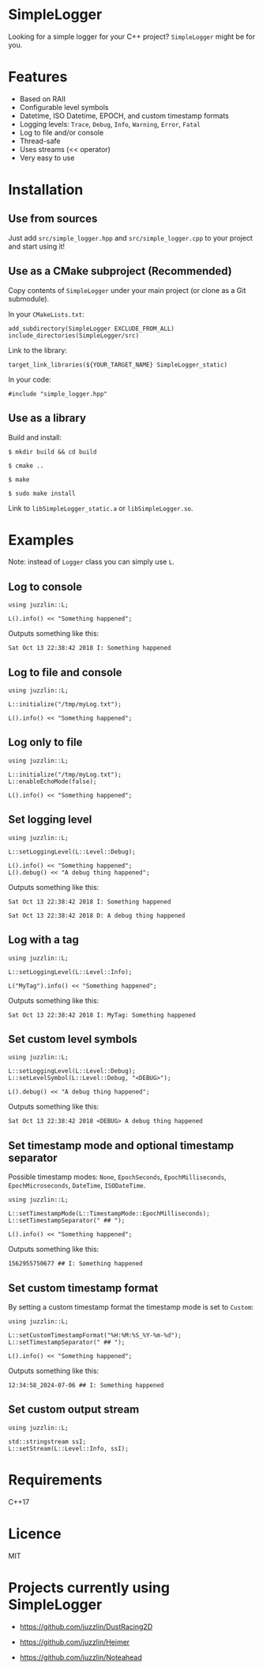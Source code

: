 SimpleLogger
============

Looking for a simple logger for your C++ project? `SimpleLogger` might be for you.

# Features

* Based on RAII
* Configurable level symbols
* Datetime, ISO Datetime, EPOCH, and custom timestamp formats
* Logging levels: `Trace`, `Debug`, `Info`, `Warning`, `Error`, `Fatal`
* Log to file and/or console
* Thread-safe
* Uses streams (<< operator)
* Very easy to use

# Installation

## Use from sources

Just add `src/simple_logger.hpp` and `src/simple_logger.cpp` to your project and start using it!

## Use as a CMake subproject (Recommended)

Copy contents of `SimpleLogger` under your main project (or clone as a Git submodule).

In your `CMakeLists.txt`:

```
add_subdirectory(SimpleLogger EXCLUDE_FROM_ALL)
include_directories(SimpleLogger/src)
```

Link to the library:

```
target_link_libraries(${YOUR_TARGET_NAME} SimpleLogger_static)
```

In your code:

```
#include "simple_logger.hpp"
```

## Use as a library

Build and install:

`$ mkdir build && cd build`

`$ cmake ..`

`$ make`

`$ sudo make install`

Link to `libSimpleLogger_static.a` or `libSimpleLogger.so`.

# Examples

Note: instead of `Logger` class you can simply use `L`.

## Log to console

```
using juzzlin::L;

L().info() << "Something happened";
```

Outputs something like this:

`Sat Oct 13 22:38:42 2018 I: Something happened`

## Log to file and console

```
using juzzlin::L;

L::initialize("/tmp/myLog.txt");

L().info() << "Something happened";
```

## Log only to file

```
using juzzlin::L;

L::initialize("/tmp/myLog.txt");
L::enableEchoMode(false);

L().info() << "Something happened";
```

## Set logging level

```
using juzzlin::L;

L::setLoggingLevel(L::Level::Debug);

L().info() << "Something happened";
L().debug() << "A debug thing happened";
```

Outputs something like this:

`Sat Oct 13 22:38:42 2018 I: Something happened`

`Sat Oct 13 22:38:42 2018 D: A debug thing happened`

## Log with a tag

```
using juzzlin::L;

L::setLoggingLevel(L::Level::Info);

L("MyTag").info() << "Something happened";
```

Outputs something like this:

`Sat Oct 13 22:38:42 2018 I: MyTag: Something happened`

## Set custom level symbols

```
using juzzlin::L;

L::setLoggingLevel(L::Level::Debug);
L::setLevelSymbol(L::Level::Debug, "<DEBUG>");

L().debug() << "A debug thing happened";
```

Outputs something like this:

`Sat Oct 13 22:38:42 2018 <DEBUG> A debug thing happened`

## Set timestamp mode and optional timestamp separator

Possible timestamp modes: `None`, `EpochSeconds`, `EpochMilliseconds`, `EpochMicroseconds`, `DateTime`, `ISODateTime`.

```
using juzzlin::L;

L::setTimestampMode(L::TimestampMode::EpochMilliseconds);
L::setTimestampSeparator(" ## ");

L().info() << "Something happened";
```

Outputs something like this:

`1562955750677 ## I: Something happened`

## Set custom timestamp format

By setting a custom timestamp format the timestamp mode is set to `Custom`:

```
using juzzlin::L;

L::setCustomTimestampFormat("%H:%M:%S_%Y-%m-%d");
L::setTimestampSeparator(" ## ");

L().info() << "Something happened";
```

Outputs something like this:

`12:34:58_2024-07-06 ## I: Something happened`

## Set custom output stream

```
using juzzlin::L;

std::stringstream ssI;
L::setStream(L::Level::Info, ssI);
```

# Requirements

C++17

# Licence

MIT

# Projects currently using SimpleLogger

* https://github.com/juzzlin/DustRacing2D

* https://github.com/juzzlin/Heimer

* https://github.com/juzzlin/Noteahead

